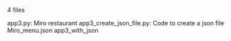 4 files

app3.py: Miro restaurant
app3_create_json_file.py: Code to create a json file
Miro_menu.json
app3_with_json
